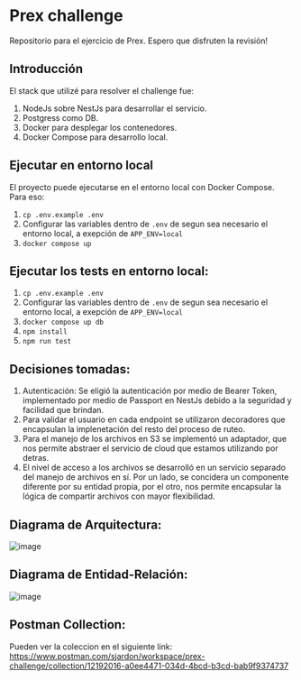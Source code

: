 # Prex challenge

Repositorio para el ejercicio de Prex. Espero que disfruten la revisión!

## Introducción

El stack que utilizé para resolver el challenge fue:

1. NodeJs sobre NestJs para desarrollar el servicio.
2. Postgress como DB.
3. Docker para desplegar los contenedores.
4. Docker Compose para desarrollo local.

## Ejecutar en entorno local

El proyecto puede ejecutarse en el entorno local con Docker Compose. Para eso:

1. `cp .env.example .env`
2. Configurar las variables dentro de `.env` de segun sea necesario el entorno local, a exepción de `APP_ENV=local`
3. `docker compose up`

## Ejecutar los tests en entorno local:

1. `cp .env.example .env`
2. Configurar las variables dentro de `.env` de segun sea necesario el entorno local, a exepción de `APP_ENV=local`
3. `docker compose up db`
4. `npm install`
5. `npm run test`

## Decisiones tomadas:
1. Autenticación: Se eligió la autenticación por medio de Bearer Token, implementado por medio de Passport en NestJs debido a la seguridad y facilidad que brindan.
2. Para validar el usuario en cada endpoint se utilizaron decoradores que encapsulan la implenetación del resto del proceso de ruteo.
3. Para el manejo de los archivos en S3 se implementó un adaptador, que nos permite abstraer el servicio de cloud que estamos utilizando por detras.
4. El nivel de acceso a los archivos se desarrolló en un servicio separado del manejo de archivos en sí. Por un lado, se concidera un componente diferente por su entidad propia, por el otro, nos permite encapsular la lógica de compartir archivos con mayor flexibilidad.

## Diagrama de Arquitectura:
![image](https://github.com/sjardon/prex/assets/71879650/6ea1bdcc-a751-44eb-873a-998d00201812)

## Diagrama de Entidad-Relación:
![image](https://github.com/sjardon/prex/assets/71879650/a60d7fe6-7c7a-44cd-82c7-e6b07dbe7999)

## Postman Collection:
Pueden ver la coleccion en el siguiente link: https://www.postman.com/sjardon/workspace/prex-challenge/collection/12192016-a0ee4471-034d-4bcd-b3cd-bab9f9374737
